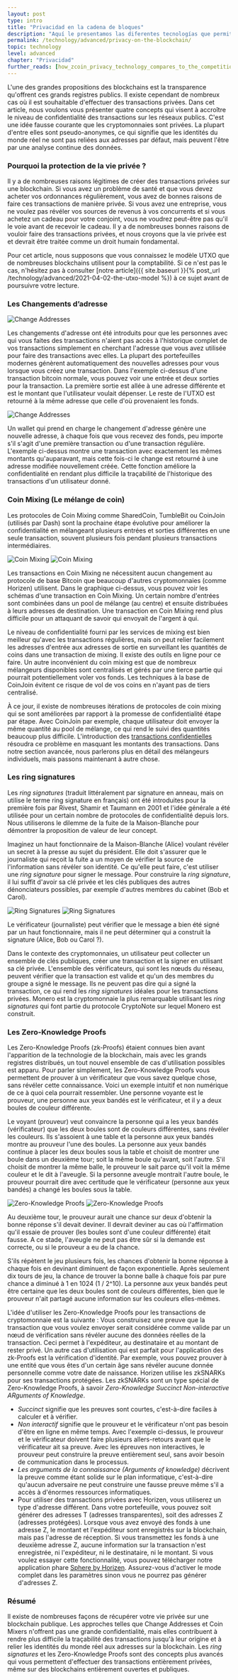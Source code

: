 ```yaml
---
layout: post
type: intro
title: "Privacidad en la cadena de bloques"
description: "Aquí le presentamos las diferentes tecnologías que permiten transacciones privadas en una cadena de bloques pública."
permalink: /technology/advanced/privacy-on-the-blockchain/
topic: technology
level: advanced
chapter: "Privacidad"
further_reads: [how_zcoin_privacy_technology_compares_to_the_competition]
---
```


L'une des grandes propositions des blockchains est la transparence qu'offrent ces grands registres publics. Il existe cependant de nombreux cas où il est souhaitable d'effectuer des transactions privées. Dans cet article, nous voulons vous présenter quatre concepts qui visent à accroître le niveau de confidentialité des transactions sur les réseaux publics. C'est une idée fausse courante que les cryptomonnaies sont privées. La plupart d'entre elles sont pseudo-anonymes, ce qui signifie que les identités du monde réel ne sont pas reliées aux adresses par défaut, mais peuvent l'être par une analyse continue des données.

### Pourquoi la protection de la vie privée ?

Il y a de nombreuses raisons légitimes de créer des transactions privées sur une blockchain. Si vous avez un problème de santé et que vous devez acheter vos ordonnances régulièrement, vous avez de bonnes raisons de faire ces transactions de manière privée. Si vous avez une entreprise, vous ne voulez pas révéler vos sources de revenus à vos concurrents et si vous achetez un cadeau pour votre conjoint, vous ne voudrez peut-être pas qu'il le voie avant de recevoir le cadeau. Il y a de nombreuses bonnes raisons de vouloir faire des transactions privées, et nous croyons que la vie privée est et devrait être traitée comme un droit humain fondamental.

Pour cet article, nous supposons que vous connaissez le modèle UTXO que de nombreuses blockchains utilisent pour la comptabilité. Si ce n'est pas le cas, n'hésitez pas à consulter [notre article]({{ site.baseurl }}{% post_url /technology/advanced/2021-04-02-the-utxo-model %}) à ce sujet avant de poursuivre votre lecture.

### Les Changements d’adresse

<div class="my-4">
    <img src="/assets/post_files/technology/advanced/privacy-on-the-blockchain/change_address_0.png" alt="Change Addresses">
</div>

Les changements d'adresse ont été introduits pour que les personnes avec qui vous faites des transactions n'aient pas accès à l'historique complet de vos transactions simplement en cherchant l'adresse que vous avez utilisée pour faire des transactions avec elles. La plupart des portefeuilles modernes génèrent automatiquement des nouvelles adresses pour vous lorsque vous créez une transaction. Dans l'exemple ci-dessus d'une transaction bitcoin normale, vous pouvez voir une entrée et deux sorties pour la transaction. La première sortie est allée à une adresse différente et est le montant que l'utilisateur voulait dépenser. Le reste de l'UTXO est retourné à la même adresse que celle d'où provenaient les fonds.

<div class="my-4">
    <img src="/assets/post_files/technology/advanced/privacy-on-the-blockchain/change_address_1.png" alt="Change Addresses">
</div>

Un wallet qui prend en charge le changement d'adresse génère une nouvelle adresse, à chaque fois que vous recevez des fonds, peu importe s'il s'agit d'une première transaction ou d'une transaction régulière. L'exemple ci-dessus montre une transaction avec exactement les mêmes montants qu'auparavant, mais cette fois-ci le change est retourné à une adresse modifiée nouvellement créée. Cette fonction améliore la confidentialité en rendant plus difficile la traçabilité de l'historique des transactions d'un utilisateur donné.

### Coin Mixing (Le mélange de coin)

Les protocoles de Coin Mixing comme SharedCoin, TumbleBit ou CoinJoin (utilisés par Dash) sont la prochaine étape évolutive pour améliorer la confidentialité en mélangeant plusieurs entrées et sorties différentes en une seule transaction, souvent plusieurs fois pendant plusieurs transactions intermédiaires.

![Coin Mixing](/assets/post_files/technology/advanced/privacy-on-the-blockchain/FR_coinjoin_D.jpg)
![Coin Mixing](/assets/post_files/technology/advanced/privacy-on-the-blockchain/FR_coinjoin_M.jpg)

Les transactions en Coin Mixing ne nécessitent aucun changement au protocole de base Bitcoin que beaucoup d'autres cryptomonnaies (comme Horizen) utilisent. Dans le graphique ci-dessus, vous pouvez voir les schémas d'une transaction en Coin Mixing. Un certain nombre d'entrées sont combinées dans un pool de mélange (au centre) et ensuite distribuées à leurs adresses de destination. Une transaction en Coin Mixing rend plus difficile pour un attaquant de savoir qui envoyait de l'argent à qui.

Le niveau de confidentialité fourni par les services de mixing est bien meilleur qu'avec les transactions régulières, mais on peut relier facilement les adresses d'entrée aux adresses de sortie en surveillant les quantités de coins dans une transaction de mixing. Il existe des outils en ligne pour ce faire. Un autre inconvénient du coin mixing est que de nombreux mélangeurs disponibles sont centralisés et gérés par une tierce partie qui pourrait potentiellement voler vos fonds. Les techniques à la base de CoinJoin évitent ce risque de vol de vos coins en n'ayant pas de tiers centralisé.

À ce jour, il existe de nombreuses itérations de protocoles de coin mixing qui se sont améliorées par rapport à la promesse de confidentialité étape par étape. Avec CoinJoin par exemple, chaque utilisateur doit envoyer la même quantité au pool de mélange, ce qui rend le suivi des quantités beaucoup plus difficile. L'introduction des [transactions confidentielles](https://medium.com/@ecurrencyhodler/a-primer-to-confidential-transactions-e6ab3dd2bf1e) résoudra ce problème en masquant les montants des transactions. Dans notre section avancée, nous parlerons plus en détail des mélangeurs individuels, mais passons maintenant à autre chose.

### Les ring signatures

Les _ring signatures_ (traduit littéralement par signature en anneau, mais on utilise le terme ring signature en français) ont été introduites pour la première fois par Rivest, Shamir et Taumann en 2001 et l'idée générale a été utilisée pour un certain nombre de protocoles de confidentialité depuis lors. Nous utiliserons le dilemme de la fuite de la Maison-Blanche pour démontrer la proposition de valeur de leur concept.

Imaginez un haut fonctionnaire de la Maison-Blanche (Alice) voulant révéler un secret à la presse au sujet du président. Elle doit s'assurer que le journaliste qui reçoit la fuite a un moyen de vérifier la source de l'information sans révéler son identité. Ce qu'elle peut faire, c'est utiliser une _ring signature_ pour signer le message. Pour construire la _ring signature_, il lui suffit d'avoir sa clé privée et les clés publiques des autres dénonciateurs possibles, par exemple d'autres membres du cabinet (Bob et Carol).

![Ring Signatures](/assets/post_files/technology/advanced/privacy-on-the-blockchain/FR_ring_sig_D.jpg)
![Ring Signatures](/assets/post_files/technology/advanced/privacy-on-the-blockchain/FR_ring_sig_M.jpg)

Le vérificateur (journaliste) peut vérifier que le message a bien été signé par un haut fonctionnaire, mais il ne peut déterminer qui a construit la signature (Alice, Bob ou Carol ?).

Dans le contexte des cryptomonnaies, un utilisateur peut collecter un ensemble de clés publiques, créer une transaction et la signer en utilisant sa clé privée. L'ensemble des vérificateurs, qui sont les nœuds du réseau, peuvent vérifier que la transaction est valide et qu'un des membres du groupe a signé le message. Ils ne peuvent pas dire qui a signé la transaction, ce qui rend les _ring signatures_ idéales pour les transactions privées. Monero est la cryptomonnaie la plus remarquable utilisant les _ring signatures_ qui font partie du protocole CryptoNote sur lequel Monero est construit.

### Les Zero-Knowledge Proofs

Les Zero-Knowledge Proofs (zk-Proofs) étaient connues bien avant l'apparition de la technologie de la blockchain, mais avec les grands registres distribués, un tout nouvel ensemble de cas d'utilisation possibles est apparu. Pour parler simplement, les Zero-Knowledge Proofs vous permettent de prouver à un vérificateur que vous savez quelque chose, sans révéler cette connaissance. Voici un exemple intuitif et non numérique de ce à quoi cela pourrait ressembler. Une personne voyante est le prouveur, une personne aux yeux bandés est le vérificateur, et il y a deux boules de couleur différente.

Le voyant (prouveur) veut convaincre la personne qui a les yeux bandés (vérificateur) que les deux boules sont de couleurs différentes, sans révéler les couleurs. Ils s'assoient à une table et la personne aux yeux bandés montre au prouveur l'une des boules. La personne aux yeux bandés continue à placer les deux boules sous la table et choisit de montrer une boule dans un deuxième tour; soit la même boule qu'avant, soit l'autre. S'il choisit de montrer la même balle, le prouveur le sait parce qu'il voit la même couleur et le dit à l'aveugle. Si la personne aveugle montrait l'autre boule, le prouveur pourrait dire avec certitude que le vérificateur (personne aux yeux bandés) a changé les boules sous la table.

![Zero-Knowledge Proofs](/assets/post_files/technology/advanced/privacy-on-the-blockchain/FR_zkproof_D.jpg)
![Zero-Knowledge Proofs](/assets/post_files/technology/advanced/privacy-on-the-blockchain/FR_zkproof_M.jpg)

Au deuxième tour, le prouveur aurait une chance sur deux d'obtenir la bonne réponse s'il devait deviner. Il devrait deviner au cas où l'affirmation qu'il essaie de prouver (les boules sont d'une couleur différente) était fausse. A ce stade, l'aveugle ne peut pas être sûr si la demande est correcte, ou si le prouveur a eu de la chance.

S'ils répètent le jeu plusieurs fois, les chances d'obtenir la bonne réponse à chaque fois en devinant diminuent de façon exponentielle. Après seulement dix tours de jeu, la chance de trouver la bonne balle à chaque fois par pure chance a diminué à 1 en 1024 (1 / 2^10). La personne aux yeux bandés peut être certaine que les deux boules sont de couleurs différentes, bien que le prouveur n'ait partagé aucune information sur les couleurs elles-mêmes.

L'idée d'utiliser les Zero-Knowledge Proofs pour les transactions de cryptomonnaie est la suivante : Vous construisez une preuve que la transaction que vous voulez envoyer serait considérée comme valide par un nœud de vérification sans révéler aucune des données réelles de la transaction. Ceci permet à l'expéditeur, au destinataire et au montant de rester privé. Un autre cas d'utilisation qui est parfait pour l'application des zk-Proofs est la vérification d'identité. Par exemple, vous pouvez prouver à une entité que vous êtes d'un certain âge sans révéler aucune donnée personnelle comme votre date de naissance. Horizen utilise les zkSNARKs pour ses transactions protégées. Les zkSNARKs sont un type spécial de Zero-Knowledge Proofs, à savoir _Zero-Knowledge Succinct Non-interactive ARguments of Knowledge_.

- _Succinct_ signifie que les preuves sont courtes, c'est-à-dire faciles à calculer et à vérifier.
- _Non interactif_ signifie que le prouveur et le vérificateur n'ont pas besoin d'être en ligne en même temps. Avec l'exemple ci-dessus, le prouveur et le vérificateur doivent faire plusieurs allers-retours avant que le vérificateur ait sa preuve. Avec les épreuves non interactives, le prouveur peut construire la preuve entièrement seul, sans avoir besoin de communication dans le processus.
- _Les arguments de la connaissance (Arguments of knowledge)_ décrivent la preuve comme étant solide sur le plan informatique, c'est-à-dire qu'aucun adversaire ne peut construire une fausse preuve même s'il a accès à d'énormes ressources informatiques.
- Pour utiliser des transactions privées avec Horizen, vous utiliserez un type d'adresse différent. Dans votre portefeuille, vous pouvez soit générer des adresses T (adresses transparentes), soit des adresses Z (adresses protégées). Lorsque vous avez envoyé des fonds à une adresse Z, le montant et l'expéditeur sont enregistrés sur la blockchain, mais pas l'adresse de réception. Si vous transmettez les fonds à une deuxième adresse Z, aucune information sur la transaction n'est enregistrée, ni l'expéditeur, ni le destinataire, ni le montant. Si vous voulez essayer cette fonctionnalité, vous pouvez télécharger notre application phare [Sphere by Horizen](https://www.horizen.global/wallets/). Assurez-vous d'activer le mode complet dans les paramètres sinon vous ne pourrez pas générer d'adresses Z.

### Résumé

Il existe de nombreuses façons de récupérer votre vie privée sur une blockchain publique. Les approches telles que Change Addresses et Coin Mixers n'offrent pas une grande confidentialité, mais elles contribuent à rendre plus difficile la traçabilité des transactions jusqu'à leur origine et à relier les identités du monde réel aux adresses sur la blockchain. Les _ring signatures_ et les Zero-Knowledge Proofs sont des concepts plus avancés qui vous permettent d'effectuer des transactions entièrement privées, même sur des blockchains entièrement ouvertes et publiques.
